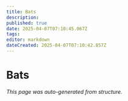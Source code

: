 ```yaml
---
title: Bats
description: 
published: true
date: 2025-04-07T07:10:45.067Z
tags: 
editor: markdown
dateCreated: 2025-04-07T07:10:42.857Z
---
```


# Bats

*This page was auto-generated from structure.*